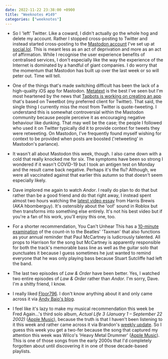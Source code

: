 ```yaml
---
date: 2022-11-22 23:38:00 +0900
title: "Weeknotes #149"
categories: ["weeknotes"]
---
```


- So I 'left' Twitter. Like a coward, I didn't actually go the whole hog and delete my account. Rather I stopped cross-posting to Twitter and instead started cross-posting to the [Mastodon account](https://social.lol/@pyrmont) I've set up at [social.lol](https://social.lol). This is meant less as an act of deprivation and more as an act of affirmation. While I recognise the user experience benefits of centralised services, I don't especially like the way the experience of the Internet is dominated by a handful of giant companies. I do worry that the momentum that Mastodon has built up over the last week or so will peter out. Time will tell.

- One of the things that's made switching difficult has been the lack of a high-quality iOS app for Mastodon. [Metatext](https://metabolist.org/metatext) is the best I've seen but I'm most heartened by the news that [Tapbots is working on creating an app](https://tapbots.social/@paul/109367481364668234) that's based on Tweetbot (my preferred client for Twitter). That said, the single thing I currently miss the most from Twitter is quote-tweeting. I understand this is somewhat controversial within the Mastodon community because people perceive it as encouraging negative behaviour like dunking. That may well be the case; the people I followed who used it on Twitter typically did it to provide context for tweets they were retweeting. On Mastodon, I've frequently found myself wishing for context to be provided when posts are boosted ('retweeting' in Mastodon's parlance).

- It wasn't all about Mastodon this week, though. I also came down with a cold that really knocked me for six. The symptoms have been so strong I wondered if it wasn't COVID-19 but I took an antigen test on Monday and the result came back negative. Perhaps it's the flu? Although, we were all vaccinated against that earlier this autumn so that doesn't seem especially likely.

- Dave implored me again to watch _Andor_. I really do plan to do that but rather than be a good friend and do that right away, I instead spent almost two hours watching the [latest video essay](https://youtu.be/0twDETh6QaI) from Harris Brewis (AKA hbomberguy). It's ostensibly about the 'oof' sound in Roblox but then transforms into something else entirely. It's not his best video but if you're a fan of his work, you'll enjoy this one, too.

- For a shorter recommendation, You Can't Unhear This has a [10-minute examination](https://youtu.be/QuNm58x9eMc) of the count-in to the Beatles' 'Taxman' that also functions as your annual reminder that Paul McCartney is ludicrously talented. All props to Harrison for the song but McCartney is apparently responsible for both the track's memorable bass line as well as the guitar solo that punctuates it because I guess sometimes he just wanted to remind everyone that he was only playing bass because Stuart Sutcliffe had left the band.

- The last two episodes of _Law & Order_ have been better. Yes, I watched two entire episodes of _Law & Order_ rather than _Andor_. I'm sorry, Dave. I'm a shitty friend, I know.

- I really liked [Floor796](https://floor796.com/). I don't know anything about it and only came across it via [Andy Baio's blog](https://waxy.org/2022/11/floor796/).

- I feel like it's lazy to make my musical recommendation this week be Fred Again…'s third solo album, _Actual Life 3 (January 1 – September 22 2002)_ ([Apple Music](https://music.apple.com/us/album/actual-life-3-january-1-september-9-2022/1640463893)), because the truth is that I haven't been listening to it this week and rather came across it via Brandon's [weekly update](https://sangsara.net/2022/11/20/week-47-22/). So I guess this week you get a two-fer because the song that captured my attention this week was Wilco's 'Heavy Metal Drummer' ([Apple Music](https://music.apple.com/us/album/heavy-metal-drummer/912314323?i=912314333)). This is one of those songs from the early 2000s that I'd completely forgotten about until discovering it in one of those decade-based playlists.
